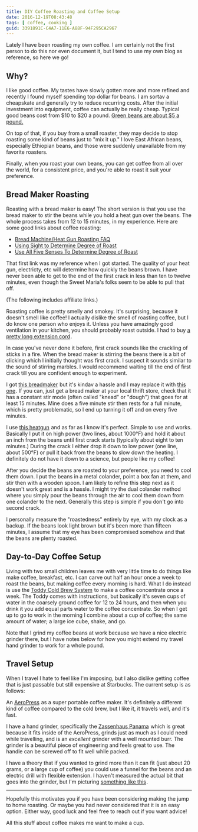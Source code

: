 ```yaml
---
title: DIY Coffee Roasting and Coffee Setup
date: 2016-12-19T08:43:48
tags: [ coffee, cooking ]
guid: 3391891C-C4A7-11E6-A88F-94F295CA2967
---
```

Lately I have been roasting my own coffee.  I am certainly not the first person
to do this nor even document it, but I tend to use my own blog as reference, so
here we go!

<!--more-->

## Why?

I like good coffee.  My tastes have slowly gotten more and more refined and
recently I found myself spending top dollar for beans.  I am sortav a cheapskate
and generally try to reduce recurring costs.  After the initial investment into
equipment, coffee can actually be really cheap.  Typical good beans cost from
$10 to $20 a pound.  [Green beans are about $5 a
pound.](https://www.sweetmarias.com/category/green-coffee)

On top of that, if you buy from a small roaster, they may decide to stop
roasting some kind of beans just to "mix it up."  I love East African beans,
especially Ethiopian beans, and those were suddenly unavailable from my favorite
roasters.

Finally, when you roast your own beans, you can get coffee from all over the
world, for a consistent price, and you're able to roast it suit your preference.

## Bread Maker Roasting

Roasting with a bread maker is easy!  The short version is that you use the
bread maker to stir the beans while you hold a heat gun over the beans.  The
whole process takes from 12 to 15 minutes, in my experience.  Here are some good
links about coffee roasting:

 * [Bread Machine/Heat Gun Roasting FAQ](http://coffeecrone.com/roasting/faq.htm)
 * [Using Sight to Determine Degree of Roast](http://legacy.sweetmarias.com/library/content/using-sight-determine-degree-roast)
 * [Use All Five Senses To Determine Degree of Roast](http://legacy.sweetmarias.com/library/node/2926)

That first link was my reference when I got started.  The quality of your heat
gun, electricty, etc will determine how quickly the beans brown.  I have never
been able to get to the end of the first crack in less than ten to twelve
minutes, even though the Sweet Maria's folks seem to be able to pull that off.

(The following includes affiliate links.)

Roasting coffee is pretty smelly and smokey.  It's surprising, because it
doesn't smell like coffee!  I actually dislike the smell of roasting coffee, but
I do know one person who enjoys it.  Unless you have amazingly good ventilation
in your kitchen, you should probably roast outside.  I had to buy
<a target="_blank" href="https://www.amazon.com/gp/product/B001EA408I/ref=as_li_tl?ie=UTF8&camp=1789&creative=9325&creativeASIN=B001EA408I&linkCode=as2&tag=afoolishmanif-20&linkId=1657740671e377e58eddfa8e0fb94e12">a pretty long extension cord</a><img src="//ir-na.amazon-adsystem.com/e/ir?t=afoolishmanif-20&l=am2&o=1&a=B001EA408I" width="1" height="1" border="0" alt="" style="border:none !important; margin:0px !important;" />.

In case you've never done it before, first crack sounds like the crackling of
sticks in a fire.  When the bread maker is stirring the beans there is a bit of
clicking which I initially thought was first crack.  I suspect it sounds similar
to the sound of stirring marbles.  I would recommend waiting till the end of
first crack till you are confident enough to experiment.

I got <a target="_blank" href="https://www.amazon.com/gp/product/B003GXM0EM/ref=as_li_tl?ie=UTF8&camp=1789&creative=9325&creativeASIN=B003GXM0EM&linkCode=as2&tag=afoolishmanif-20&linkId=98d7f1b4441e0991f75e639003ab2530">this breadmaker</a><img src="//ir-na.amazon-adsystem.com/e/ir?t=afoolishmanif-20&l=am2&o=1&a=B003GXM0EM" width="1" height="1" border="0" alt="" style="border:none !important; margin:0px !important;" /> but it's kindav a hassle and I may replace it with
<a target="_blank" href="https://www.amazon.com/gp/product/B00067REBU/ref=as_li_tl?ie=UTF8&camp=1789&creative=9325&creativeASIN=B00067REBU&linkCode=as2&tag=afoolishmanif-20&linkId=f6b57ae3ca364ce3092c444d4c6eef28">this one</a><img src="//ir-na.amazon-adsystem.com/e/ir?t=afoolishmanif-20&l=am2&o=1&a=B00067REBU" width="1" height="1" border="0" alt="" style="border:none !important; margin:0px !important;" />.  If you can, just get a bread maker at your local thrift store,
check that it has a constant stir mode (often called "knead" or "dough") that
goes for at least 15 minutes.  Mine does a five minute stir then rests for a full minute, which
is pretty problematic, so I end up turning it off and on every five minutes.

I use <a target="_blank" href="https://www.amazon.com/gp/product/B0053U2B8G/ref=as_li_tl?ie=UTF8&camp=1789&creative=9325&creativeASIN=B0053U2B8G&linkCode=as2&tag=afoolishmanif-20&linkId=c1741c786600967d8e31c50a7cdb08a2">this heatgun</a><img src="//ir-na.amazon-adsystem.com/e/ir?t=afoolishmanif-20&l=am2&o=1&a=B0053U2B8G" width="1" height="1" border="0" alt="" style="border:none !important; margin:0px !important;" />
and as far as I know it's perfect.  Simple to use and works.  Basically I put it
on high power (two lines, about 1000°F) and hold it about an inch from the beans
until first crack starts (typically about eight to ten minutes.)  During the
crack I either drop it down to low power (one line, about 500°F) or pull it back
from the beans to slow down the heating.  I definitely do not have it down to a
science, but people like my coffee!

After you decide the beans are roasted to your preference, you need to cool them
down.  I put the beans in a metal colander, point a box fan at them, and stir
then with a wooden spoon.  I am likely to refine this step next as it doesn't
work great and is a hassle.  I might try the dual colander method where you
simply pour the beans through the air to cool them down from one colander to the
next.  Generally this step is simple if you don't go into second crack.

I personally measure the "roastedness" entirely by eye, with my clock as a
backup.  If the beans look light brown but it's been more than fifteen minutes,
I assume that my eye has been compromised somehow and that the beans are plenty
roasted.

## Day-to-Day Coffee Setup

Living with two small children leaves me with very little time to do things like
make coffee, breakfast, etc.  I can carve out half an hour once a week to roast
the beans, but making coffee every morning is hard.  What I do instead is use
the
<a target="_blank" href="https://www.amazon.com/gp/product/B0006H0JVW/ref=as_li_tl?ie=UTF8&camp=1789&creative=9325&creativeASIN=B0006H0JVW&linkCode=as2&tag=afoolishmanif-20&linkId=11affb7362568508c2e067b00321f687">Toddy Cold Brew System</a><img src="//ir-na.amazon-adsystem.com/e/ir?t=afoolishmanif-20&l=am2&o=1&a=B0006H0JVW" width="1" height="1" border="0" alt="" style="border:none !important; margin:0px !important;" />
to make a coffee concentrate once a week.  The Toddy comes with instructions,
but basically it's seven cups of water in the coarsely ground coffee for 12 to
24 hours, and then when you drink it you add equal parts water to the coffee
concentrate.  So when I get up to go to work in the morning I combine about
a cup of coffee; the same amount of water; a large ice cube, shake, and go.

Note that I grind my coffee beans at work because we have a nice electric
grinder there, but I have notes below for how you might extend my travel hand
grinder to work for a whole pound.

## Travel Setup

When I travel I hate to feel like I'm imposing, but I also dislike getting
coffee that is just passable but still expensive at Starbucks.  The current
setup is as follows:

An <a target="_blank" href="https://www.amazon.com/gp/product/B0018RY8H0/ref=as_li_tl?ie=UTF8&camp=1789&creative=9325&creativeASIN=B0018RY8H0&linkCode=as2&tag=afoolishmanif-20&linkId=ffc6d48a61bf922cb4775d20b00cb4ee">AeroPress</a><img src="//ir-na.amazon-adsystem.com/e/ir?t=afoolishmanif-20&l=am2&o=1&a=B0018RY8H0" width="1" height="1" border="0" alt="" style="border:none !important; margin:0px !important;" />
as a super portable coffee maker.  It's definitely a different kind of coffee
compared to the cold brew, but I like it, it travels well, and it's fast.

I have a hand grinder, specifically the
<a target="_blank" href="https://www.amazon.com/gp/product/B004YIBVZM/ref=as_li_tl?ie=UTF8&camp=1789&creative=9325&creativeASIN=B004YIBVZM&linkCode=as2&tag=afoolishmanif-20&linkId=af028180c7d67a0a226545ba4d6582c2">Zassenhaus Panama</a><img src="//ir-na.amazon-adsystem.com/e/ir?t=afoolishmanif-20&l=am2&o=1&a=B004YIBVZM" width="1" height="1" border="0" alt="" style="border:none !important; margin:0px !important;" />
which is great because it fits inside of the AeroPress, grinds just as much as I
could need while travelling, and is an *excellent* grinder with a well mounted
burr.  The grinder is a beautiful piece of engineering and feels great to use.
The handle can be screwed off to fit well while packed.

I have a theory that if you wanted to grind more than it can fit (just about 20
grams, or a large cup of coffee) you could use a funnel for the beans and an
electric drill with flexible extension.  I haven't measured the actual bit that
goes into the grinder, but I'm picturing
<a target="_blank" href="https://www.amazon.com/gp/product/B01M7N041K/ref=as_li_tl?ie=UTF8&camp=1789&creative=9325&creativeASIN=B01M7N041K&linkCode=as2&tag=afoolishmanif-20&linkId=b81f3636851e9947f7ec310101819548">something like this</a><img src="//ir-na.amazon-adsystem.com/e/ir?t=afoolishmanif-20&l=am2&o=1&a=B01M7N041K" width="1" height="1" border="0" alt="" style="border:none !important; margin:0px !important;" />.

---

Hopefully this motivates you if you have been considering making the jump to
home roasting.  Or maybe you had never considered that it is an easy option.
Either way, good luck and feel free to reach out if you want advice!

All this stuff about coffee makes me want to make a cup.

